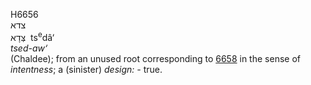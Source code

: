 <body>
  <p>H6656<br>  צדא  <br> צְּדָא  ‎  ts<sup>e</sup>dâ‘  <br><i>tsed-aw‘ </i><br>(Chaldee); from an unused root corresponding to <a href="h6658.htm">6658</a> in the sense of <i>intentness</i>; a (sinister) <i>design: - </i>true.<br></p>
 </body>